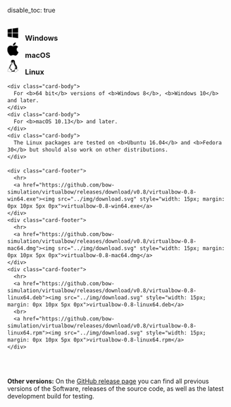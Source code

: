 disable_toc: true

<br>

<div class="card-layout">
    <div class="card-title">
      <h3 style="margin: 0"><img src="../img/windows.svg" style="width: 25px; margin: 0px 15px 5px 0px">Windows</h3>
    </div>
    <div class="card-title">
      <h3 style="margin: 0"><img src="../img/macos.svg" style="width: 25px; margin: 0px 15px 5px 0px">macOS</h3>
    </div>
    <div class="card-title">
      <h3 style="margin: 0"><img src="../img/linux.svg" style="width: 25px; margin: 0px 15px 5px 0px">Linux</h3>
    </div>
    
    <div class="card-body">
      For <b>64 bit</b> versions of <b>Windows 8</b>, <b>Windows 10</b> and later.
    </div>
    <div class="card-body">
      For <b>macOS 10.13</b> and later.
    </div>
    <div class="card-body">
      The Linux packages are tested on <b>Ubuntu 16.04</b> and <b>Fedora 30</b> but should also work on other distributions.
    </div>

    <div class="card-footer">
      <hr>
      <a href="https://github.com/bow-simulation/virtualbow/releases/download/v0.8/virtualbow-0.8-win64.exe"><img src="../img/download.svg" style="width: 15px; margin: 0px 10px 5px 0px">virtualbow-0.8-win64.exe</a>
    </div>
    <div class="card-footer">
      <hr>
      <a href="https://github.com/bow-simulation/virtualbow/releases/download/v0.8/virtualbow-0.8-mac64.dmg"><img src="../img/download.svg" style="width: 15px; margin: 0px 10px 5px 0px">virtualbow-0.8-mac64.dmg</a>
    </div>
    <div class="card-footer">
      <hr>
      <a href="https://github.com/bow-simulation/virtualbow/releases/download/v0.8/virtualbow-0.8-linux64.deb"><img src="../img/download.svg" style="width: 15px; margin: 0px 10px 5px 0px">virtualbow-0.8-linux64.deb</a>
      <br>
      <a href="https://github.com/bow-simulation/virtualbow/releases/download/v0.8/virtualbow-0.8-linux64.rpm"><img src="../img/download.svg" style="width: 15px; margin: 0px 10px 5px 0px">virtualbow-0.8-linux64.rpm</a>
    </div>
</div>

<br>
<br>

**Other versions:** On the <a href=https://github.com/bow-simulation/virtualbow/releases>GitHub release page</a> you can find all previous versions of the Software, releases of the source code, as well as the latest development build for testing.